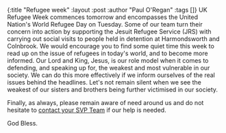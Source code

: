 {:title "Refugee week"
 :layout :post
 :author "Paul O'Regan"
 :tags []}
UK Refugee Week commences tomorrow and encompasses the United Nation's World Refugee Day on Tuesday. Some of our team turn their concern into action by supporting the Jesuit Refugee Service (JRS) with carrying out social visits to people held in detention at Harmondsworth and Colnbrook. We would encourage you to find some quiet time this week to read up on the issue of refugees in today's world, and to become more informed. Our Lord and King, Jesus, is our role model when it comes to defending, and speaking up for, the weakest and most vulnerable in our society. We can do this more effectively if we inform ourselves of the real issues behind the headlines. Let's not remain silent when we see the weakest of our sisters and brothers being further victimised in our society.

Finally, as always, please remain aware of need around us and do not hesitate to [contact your SVP Team](../../pages-output/contact/) if our help is needed.

God Bless.
